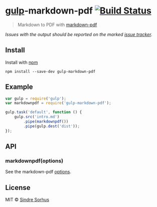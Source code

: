 # [gulp](http://gulpjs.com)-markdown-pdf [![Build Status](https://secure.travis-ci.org/sindresorhus/gulp-markdown-pdf.png?branch=master)](http://travis-ci.org/sindresorhus/gulp-markdown-pdf)

> Markdown to PDF with [markdown-pdf](https://github.com/alanshaw/markdown-pdf)

*Issues with the output should be reported on the marked [issue tracker](https://github.com/alanshaw/markdown-pdf/issues).*


## Install

Install with [npm](https://npmjs.org/package/gulp-markdown-pdf)

```
npm install --save-dev gulp-markdown-pdf
```


## Example

```js
var gulp = require('gulp');
var markdownpdf = require('gulp-markdown-pdf');

gulp.task('default', function () {
	gulp.src('intro.md')
		.pipe(markdownpdf())
		.pipe(gulp.dest('dist'));
});
```


## API

### markdownpdf(options)

See the markdown-pdf [options](https://github.com/alanshaw/markdown-pdf#options).


## License

MIT © [Sindre Sorhus](http://sindresorhus.com)
